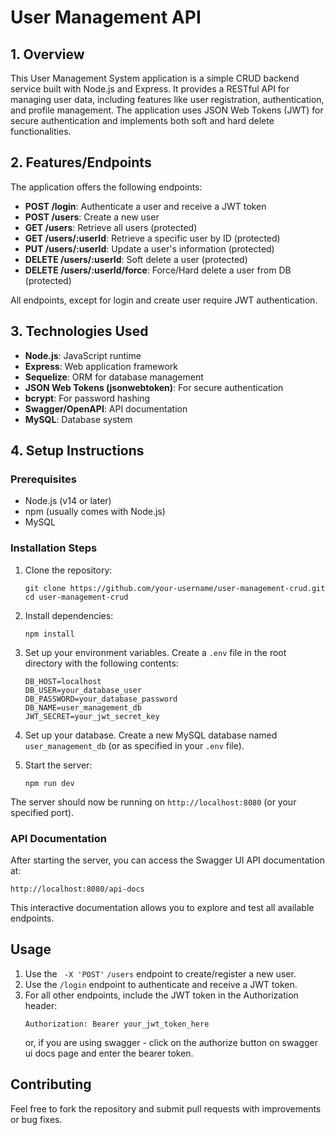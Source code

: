 # User Management API

## 1. Overview

This User Management System application is a simple CRUD backend service built with Node.js and Express. It provides a RESTful API for managing user data, including features like user registration, authentication, and profile management. The application uses JSON Web Tokens (JWT) for secure authentication and implements both soft and hard delete functionalities.

## 2. Features/Endpoints

The application offers the following endpoints:

- **POST /login**: Authenticate a user and receive a JWT token
- **POST /users**: Create a new user
- **GET /users**: Retrieve all users (protected)
- **GET /users/:userId**: Retrieve a specific user by ID (protected)
- **PUT /users/:userId**: Update a user's information (protected)
- **DELETE /users/:userId**: Soft delete a user (protected)
- **DELETE /users/:userId/force**: Force/Hard delete a user from DB (protected)

All endpoints, except for login and create user require JWT authentication.

## 3. Technologies Used

- **Node.js**: JavaScript runtime
- **Express**: Web application framework
- **Sequelize**: ORM for database management
- **JSON Web Tokens (jsonwebtoken)**: For secure authentication
- **bcrypt**: For password hashing
- **Swagger/OpenAPI**: API documentation
- **MySQL**: Database system

## 4. Setup Instructions

### Prerequisites

- Node.js (v14 or later)
- npm (usually comes with Node.js)
- MySQL

### Installation Steps

1. Clone the repository:

   ```
   git clone https://github.com/your-username/user-management-crud.git
   cd user-management-crud
   ```

2. Install dependencies:

   ```
   npm install
   ```

3. Set up your environment variables. Create a `.env` file in the root directory with the following contents:

   ```
   DB_HOST=localhost
   DB_USER=your_database_user
   DB_PASSWORD=your_database_password
   DB_NAME=user_management_db
   JWT_SECRET=your_jwt_secret_key
   ```

4. Set up your database. Create a new MySQL database named `user_management_db` (or as specified in your `.env` file).

5. Start the server:
   ```
   npm run dev
   ```

The server should now be running on `http://localhost:8080` (or your specified port).

### API Documentation

After starting the server, you can access the Swagger UI API documentation at:

```
http://localhost:8080/api-docs
```

This interactive documentation allows you to explore and test all available endpoints.

## Usage

1. Use the ` -X 'POST'` `/users` endpoint to create/register a new user.
2. Use the `/login` endpoint to authenticate and receive a JWT token.
3. For all other endpoints, include the JWT token in the Authorization header:
   ```
   Authorization: Bearer your_jwt_token_here
   ```
   or, if you are using swagger - click on the authorize button on swagger ui docs page and enter the bearer token.

## Contributing

Feel free to fork the repository and submit pull requests with improvements or bug fixes.
